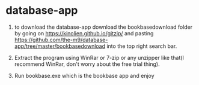 # database-app
1. to download the database-app download the bookbasedownload folder by going on https://kinolien.github.io/gitzip/ and pasting https://github.com/the-m9/database-app/tree/master/bookbasedownload into the top right search bar.

2. Extract the program using WinRar or 7-zip or any unzipper like that(I recommend WinRar, don't worry about the free trial thing).

3. Run bookbase.exe which is the bookbase app and enjoy
